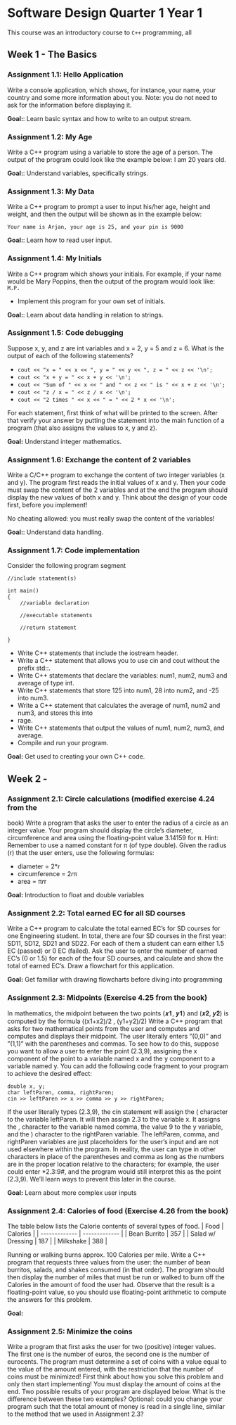 # Software Design Quarter 1 Year 1
This course was an introductory course to `C++` programming, all

## Week 1 - The Basics
### Assignment 1.1: Hello Application
Write a console application, which shows, for instance, your name, your country and some more information about you.
Note: you do not need to ask for the information before displaying it.

**Goal:**: Learn basic syntax and how to write to an output stream.

### Assignment 1.2: My Age
Write a C++ program using a variable to store the age of a person. The output of the program could look like the example below: 
I am 20 years old.

**Goal:**: Understand variables, specifically strings.
### Assignment 1.3: My Data
Write a C++ program to prompt a user to input his/her age, height and weight, and then the output will be shown as in the example below:

`Your name is Arjan, your age is 25, and your pin is 9000`

**Goal:**: Learn how to read user input.
### Assignment 1.4: My Initials
Write a C++ program which shows your initials. For example, if your name would be Mary Poppins, then the output of the program would look like: `M.P.`
- Implement this program for your own set of initials.

**Goal:**: Learn about data handling in relation to strings.
### Assignment 1.5: Code debugging
Suppose x, y, and z are int variables and x = 2, y = 5 and z = 6. What is the output of each of the following statements?
- `cout << "x = " << x << ", y = " << y << ", z = " << z << '\n';`
- `cout << "x + y = " << x + y << '\n';`
- `cout << "Sum of " << x << " and " << z << " is " << x + z << '\n';`
- `cout << "z / x = " << z / x << '\n';`
- `cout << "2 times " << x << " = " << 2 * x << '\n';`

For each statement, first think of what will be printed to the screen. After that verify your answer by putting the statement into the main function of a program (that also assigns the values to x, y and z).

**Goal:** Understand integer mathematics.

### Assignment 1.6: Exchange the content of 2 variables
Write a C/C++ program to exchange the content of two integer variables (x and y).
The program first reads the initial values of x and y. 
Then your code must swap the content of the 2 variables and at the end the program should display the new values of both x and y. 
Think about the design of your code first, before you implement!

No cheating allowed: you must really swap the content of the variables!

**Goal:**: Understand data handling.

### Assignment 1.7: Code implementation
Consider the following program segment
```
//include statement(s)

int main()
{
    //variable declaration
    
    //executable statements
    
    //return statement
    
}
```
- Write C++ statements that include the iostream header.
- Write a C++ statement that allows you to use cin and cout without the prefix std::.
- Write C++ statements that declare the variables: num1, num2, num3 and average of type int.
- Write C++ statements that store 125 into num1, 28 into num2, and -25 into num3.
- Write a C++ statement that calculates the average of num1, num2 and num3, and stores this into
- rage.
- Write C++ statements that output the values of num1, num2, num3, and average.
- Compile and run your program.

**Goal:** Get used to creating your own C++ code.

## Week 2 - 
### Assignment 2.1: Circle calculations (modified exercise 4.24 from the
book)
Write a program that asks the user to enter the radius of a circle as an integer value. 
Your program should display the circle’s diameter, circumference and area using the floating-point value 3.14159 for π. 
Hint: Remember to use a named constant for π (of type double).
Given the radius (r) that the user enters, use the following formulas:
- diameter = 2*r
- circumference = 2*r*π
- area = π*r*r

**Goal:** Introduction to float and double variables

### Assignment 2.2: Total earned EC for all SD courses
Write a C++ program to calculate the total earned EC’s for SD courses for one Engineering student. 
In total, there are four SD courses in the first year: SD11, SD12, SD21 and SD22. 
For each of them a student can earn either 1.5 EC (passed) or 0 EC (failed). 
Ask the user to enter the number of earned EC’s (0 or 1.5) for each of the four SD courses, and calculate and show the total of earned EC’s. 
Draw a flowchart for this application.

**Goal:** Get familiar with drawing flowcharts before diving into programming

### Assignment 2.3: Midpoints (Exercise 4.25 from the book)
In mathematics, the midpoint between the two points (𝒙𝟏, 𝒚𝟏) and (𝒙𝟐, 𝒚𝟐) is computed by the
formula
((x1+x2)/2 , (y1+y2)/2)
Write a C++ program that asks for two mathematical points from the user and computes and computes and displays their midpoint.
The user literally enters ”(0,0)” and ”(1,1)” with the parentheses and commas. 
To see how to do this, suppose you want to allow a user to enter the point (2.3,9), assigning the x component of the point to a variable named x and the y component to a variable named y. 
You can add the following code fragment to your program to achieve the desired effect:
```
double x, y;
char leftParen, comma, rightParen;
cin >> leftParen >> x >> comma >> y >> rightParen;
```
If the user literally types (2.3,9), the cin statement will assign the ( character to the variable
leftParen. It will then assign 2.3 to the variable x. 
It assigns the , character to the variable named comma, the value 9 to the y variable, and the ) character to the rightParen variable.
The leftParen, comma, and rightParen variables are just placeholders for the user’s input and are not used elsewhere within the program. 
In reality, the user can type in other characters in place of the parentheses and comma as long as the numbers are in the proper location relative to the characters; for example, the user could enter *2.3:9#, and the program would still interpret this as the point (2.3,9). We’ll learn ways to prevent this later in the course.

**Goal:** Learn about more complex user inputs

### Assignment 2.4: Calories of food (Exercise 4.26 from the book)
The table below lists the Calorie contents of several types of food. 
| Food | Calories |
| ------------- | ------------- |
| Bean Burrito | 357 |
| Salad w/ Dressing | 187 |
| Milkshake | 388 |

Running or walking burns approx. 100 Calories per mile. 
Write a C++ program that requests three values from the user: the number of bean burritos, salads, and shakes consumed (in that order). 
The program should then display the number of miles that must be run or walked to burn off the Calories in the amount of food the user had.
Observe that the result is a floating-point value, so you should use floating-point arithmetic to compute the answers for this problem.

**Goal:**

### Assignment 2.5: Minimize the coins
Write a program that first asks the user for two (positive) integer values. The first one is the number
of euros, the second one is the number of eurocents.
The program must determine a set of coins with a value equal to the value of the amount
entered, with the restriction that the number of coins must be minimized!
First think about how you solve this problem and only then start implementing!
You must display the amount of coins at the end. Two possible results of your program are
displayed below. What is the difference between these two examples?
Optional: could you change your program such that the total amount of money is read in a single line, similar to the method that we used in Assignment 2.3?
